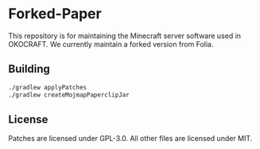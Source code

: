# Forked-Paper

This repository is for maintaining the Minecraft server software used in OKOCRAFT. 
We currently maintain a forked version from Folia.

## Building

```bash
./gradlew applyPatches
./gradlew createMojmapPaperclipJar
```

## License
Patches are licensed under GPL-3.0.
All other files are licensed under MIT.
